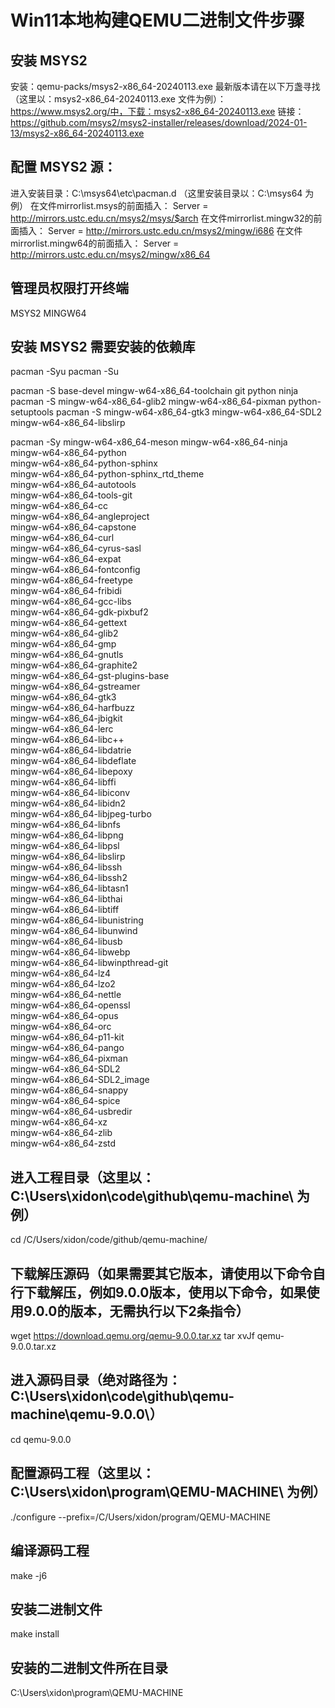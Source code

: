 # Win11本地构建QEMU二进制文件步骤

## 安装 MSYS2
安装：qemu-packs/msys2-x86_64-20240113.exe
最新版本请在以下万盏寻找（这里以：msys2-x86_64-20240113.exe 文件为例）：
https://www.msys2.org/中，下载：msys2-x86_64-20240113.exe 
链接：https://github.com/msys2/msys2-installer/releases/download/2024-01-13/msys2-x86_64-20240113.exe

## 配置 MSYS2 源：
进入安装目录：C:\msys64\etc\pacman.d （这里安装目录以：C:\msys64 为例）
在文件mirrorlist.msys的前面插入： Server = http://mirrors.ustc.edu.cn/msys2/msys/$arch
在文件mirrorlist.mingw32的前面插入： Server = http://mirrors.ustc.edu.cn/msys2/mingw/i686
在文件mirrorlist.mingw64的前面插入： Server = http://mirrors.ustc.edu.cn/msys2/mingw/x86_64

## 管理员权限打开终端
MSYS2 MINGW64

## 安装 MSYS2 需要安装的依赖库
pacman -Syu
pacman -Su

pacman -S base-devel mingw-w64-x86_64-toolchain git python ninja
pacman -S mingw-w64-x86_64-glib2 mingw-w64-x86_64-pixman python-setuptools
pacman -S mingw-w64-x86_64-gtk3 mingw-w64-x86_64-SDL2 mingw-w64-x86_64-libslirp

pacman -Sy mingw-w64-x86_64-meson mingw-w64-x86_64-ninja \
           mingw-w64-x86_64-python \
           mingw-w64-x86_64-python-sphinx \
           mingw-w64-x86_64-python-sphinx_rtd_theme \
           mingw-w64-x86_64-autotools \
           mingw-w64-x86_64-tools-git \
           mingw-w64-x86_64-cc \
           mingw-w64-x86_64-angleproject \
           mingw-w64-x86_64-capstone \
           mingw-w64-x86_64-curl \
           mingw-w64-x86_64-cyrus-sasl \
           mingw-w64-x86_64-expat \
           mingw-w64-x86_64-fontconfig \
           mingw-w64-x86_64-freetype \
           mingw-w64-x86_64-fribidi \
           mingw-w64-x86_64-gcc-libs \
           mingw-w64-x86_64-gdk-pixbuf2 \
           mingw-w64-x86_64-gettext \
           mingw-w64-x86_64-glib2 \
           mingw-w64-x86_64-gmp \
           mingw-w64-x86_64-gnutls \
           mingw-w64-x86_64-graphite2 \
           mingw-w64-x86_64-gst-plugins-base \
           mingw-w64-x86_64-gstreamer \
           mingw-w64-x86_64-gtk3 \
           mingw-w64-x86_64-harfbuzz \
           mingw-w64-x86_64-jbigkit \
           mingw-w64-x86_64-lerc \
           mingw-w64-x86_64-libc++ \
           mingw-w64-x86_64-libdatrie \
           mingw-w64-x86_64-libdeflate \
           mingw-w64-x86_64-libepoxy \
           mingw-w64-x86_64-libffi \
           mingw-w64-x86_64-libiconv \
           mingw-w64-x86_64-libidn2 \
           mingw-w64-x86_64-libjpeg-turbo \
           mingw-w64-x86_64-libnfs \
           mingw-w64-x86_64-libpng \
           mingw-w64-x86_64-libpsl \
           mingw-w64-x86_64-libslirp \
           mingw-w64-x86_64-libssh \
           mingw-w64-x86_64-libssh2 \
           mingw-w64-x86_64-libtasn1 \
           mingw-w64-x86_64-libthai \
           mingw-w64-x86_64-libtiff \
           mingw-w64-x86_64-libunistring \
           mingw-w64-x86_64-libunwind \
           mingw-w64-x86_64-libusb \
           mingw-w64-x86_64-libwebp \
           mingw-w64-x86_64-libwinpthread-git \
           mingw-w64-x86_64-lz4 \
           mingw-w64-x86_64-lzo2 \
           mingw-w64-x86_64-nettle \
           mingw-w64-x86_64-openssl \
           mingw-w64-x86_64-opus \
           mingw-w64-x86_64-orc \
           mingw-w64-x86_64-p11-kit \
           mingw-w64-x86_64-pango \
           mingw-w64-x86_64-pixman \
           mingw-w64-x86_64-SDL2 \
           mingw-w64-x86_64-SDL2_image \
           mingw-w64-x86_64-snappy \
           mingw-w64-x86_64-spice \
           mingw-w64-x86_64-usbredir \
           mingw-w64-x86_64-xz \
           mingw-w64-x86_64-zlib \
           mingw-w64-x86_64-zstd

## 进入工程目录（这里以：C:\Users\xidon\code\github\qemu-machine\ 为例）
cd /C/Users/xidon/code/github/qemu-machine/

## 下载解压源码（如果需要其它版本，请使用以下命令自行下载解压，例如9.0.0版本，使用以下命令，如果使用9.0.0的版本，无需执行以下2条指令）
wget https://download.qemu.org/qemu-9.0.0.tar.xz
tar xvJf qemu-9.0.0.tar.xz

## 进入源码目录（绝对路径为：C:\Users\xidon\code\github\qemu-machine\qemu-9.0.0\）
cd qemu-9.0.0

## 配置源码工程（这里以：C:\Users\xidon\program\QEMU-MACHINE\ 为例）
./configure --prefix=/C/Users/xidon/program/QEMU-MACHINE
 
## 编译源码工程
make -j6

## 安装二进制文件
make install

## 安装的二进制文件所在目录
C:\Users\xidon\program\QEMU-MACHINE
